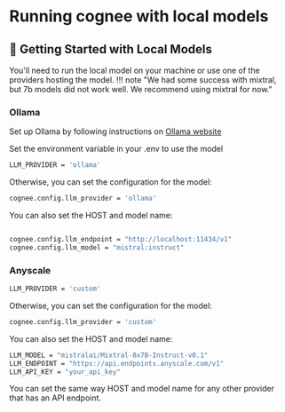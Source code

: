 # Running cognee with local models

## 🚀 Getting Started with Local Models

You'll need to run the local model on your machine or use one of the providers hosting the model.
!!! note "We had some success with mixtral, but 7b models did not work well. We recommend using mixtral for now."

### Ollama 

Set up Ollama by following instructions on [Ollama website](https://ollama.com/)


Set the environment variable in your .env to use the model

```bash
LLM_PROVIDER = 'ollama'

```
Otherwise, you can set the configuration for the model:

```bash
cognee.config.llm_provider = 'ollama'

```
You can also set the HOST and model name:

```bash

cognee.config.llm_endpoint = "http://localhost:11434/v1"
cognee.config.llm_model = "mistral:instruct"
```


### Anyscale

```bash
LLM_PROVIDER = 'custom'

```
Otherwise, you can set the configuration for the model:

```bash
cognee.config.llm_provider = 'custom'

```
You can also set the HOST  and model name:
```bash
LLM_MODEL = "mistralai/Mixtral-8x7B-Instruct-v0.1"
LLM_ENDPOINT = "https://api.endpoints.anyscale.com/v1"
LLM_API_KEY = "your_api_key"
```

You can set the same way HOST and model name for any other provider that has an API endpoint.







